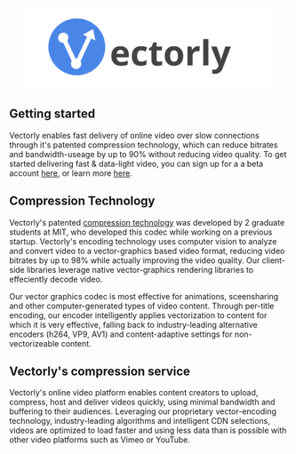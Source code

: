 
<img src="img/title.svg" alt="Drawing" style="height: 150px; display: block; margin: auto;"/>


## Getting started

Vectorly enables fast delivery of online video over slow connections through it's patented compression technology, which can reduce bitrates and bandwidth-useage by up to 90% without reducing video quality. To get started delivering fast & data-light video, you can sign up for a a beta account [here](https://dashboard.vectorly.io/signup), or learn more  [here](compressing).


## Compression Technology

Vectorly's patented [compression technology](technology.md) was developed by 2 graduate students at MIT, who developed this codec while working on a previous startup. Vectorly's encoding technology uses computer vision to analyze and convert video to a vector-graphics based video format, reducing video bitrates by up to 98% while actually improving the video quality. Our client-side libraries leverage native vector-graphics rendering libraries to effeciently decode video. 

Our vector graphics codec is most effective for animations, sceensharing and other computer-generated types of video content. Through per-title encoding, our encoder intelligently applies vectorization to content for which it is very effective, falling back to industry-leading alternative encoders (h264, VP9, AV1) and content-adaptive settings for non-vectorizeable content.


## Vectorly's compression service

Vectorly's online video platform enables content creators to upload, compress, host and deliver videos quickly, using minimal bandwidth and buffering to their audiences. Leveraging our proprietary vector-encoding technology, industry-leading algorithms and intelligent CDN selections, videos are optimized to load faster and using less data than is possible with other video platforms such as Vimeo or YouTube.


<script>
    window.intercomSettings = {
        app_id: "g1cpn78z"
    };
</script>
<script>(function(){var w=window;var ic=w.Intercom;if(typeof ic==="function"){ic('reattach_activator');ic('update',w.intercomSettings);}else{var d=document;var i=function(){i.c(arguments);};i.q=[];i.c=function(args){i.q.push(args);};w.Intercom=i;var l=function(){var s=d.createElement('script');s.type='text/javascript';s.async=true;s.src='https://widget.intercom.io/widget/g1cpn78z';var x=d.getElementsByTagName('script')[0];x.parentNode.insertBefore(s,x);};if(w.attachEvent){w.attachEvent('onload',l);}else{w.addEventListener('load',l,false);}}})();</script>
